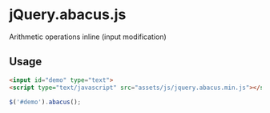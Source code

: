 
# jQuery.abacus.js 
Arithmetic operations inline (input modification)

## Usage

```html
<input id="demo" type="text">
<script type="text/javascript" src="assets/js/jquery.abacus.min.js"></script>
```
```js
$('#demo').abacus();
```
